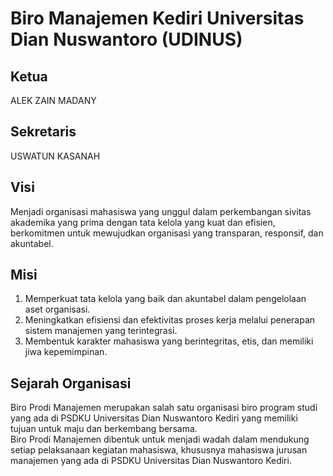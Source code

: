# Biro Manajemen Kediri Universitas Dian Nuswantoro (UDINUS)

## Ketua

ALEK ZAIN MADANY

## Sekretaris

USWATUN KASANAH

## Visi

Menjadi organisasi mahasiswa yang unggul dalam perkembangan sivitas akademika yang prima dengan tata kelola yang kuat dan efisien, berkomitmen untuk mewujudkan organisasi yang transparan, responsif, dan akuntabel.

## Misi

1. Memperkuat tata kelola yang baik dan akuntabel dalam pengelolaan aset organisasi.
2. Meningkatkan efisiensi dan efektivitas proses kerja melalui penerapan sistem manajemen yang terintegrasi.
3. Membentuk karakter mahasiswa yang berintegritas, etis, dan memiliki jiwa kepemimpinan.

## Sejarah Organisasi

Biro Prodi Manajemen merupakan salah satu organisasi biro program studi yang ada di PSDKU Universitas Dian Nuswantoro Kediri yang memiliki tujuan untuk maju dan berkembang bersama.  
Biro Prodi Manajemen dibentuk untuk menjadi wadah dalam mendukung setiap pelaksanaan kegiatan mahasiswa, khususnya mahasiswa jurusan manajemen yang ada di PSDKU Universitas Dian Nuswantoro Kediri.
